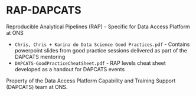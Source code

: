 # RAP-DAPCATS
Reproducible Analytical Pipelines (RAP) - Specific for Data Access Platform at ONS

* `Chris, Chris + Karina do Data Science Good Practices.pdf` - Contains powerpoint slides from good practice sessions delivered as part of the DAPCATS mentoring
* `DAPCATS-GoodPracticeCheatSheet.pdf` - RAP levels cheat sheet developed as a handout for DAPCATS events

Property of the Data Access Platform Capability and Training Support (DAPCATS) team at ONS.
